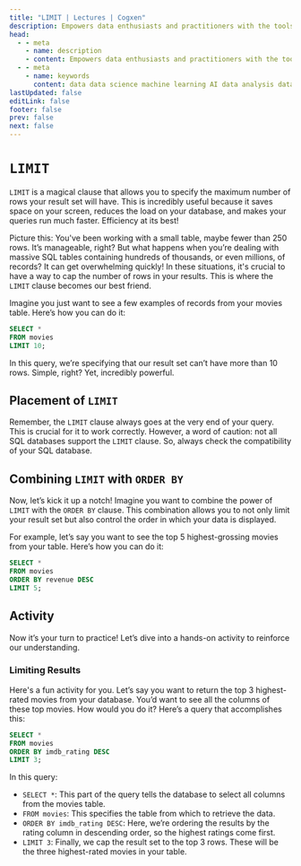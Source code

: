 ```yaml
---
title: "LIMIT | Lectures | Cogxen"
description: Empowers data enthusiasts and practitioners with the tools and knowledge to unlock the potential of data.
head:
  - - meta
    - name: description
    - content: Empowers data enthusiasts and practitioners with the tools and knowledge to unlock the potential of data.
  - - meta
    - name: keywords
      content: data data science machine learning AI data analysis data-driven data enthusiasts data practitioners
lastUpdated: false
editLink: false
footer: false
prev: false
next: false
---
```


# `LIMIT`

`LIMIT` is a magical clause that allows you to specify the maximum number of rows your result set will have. This is incredibly useful because it saves space on your screen, reduces the load on your database, and makes your queries run much faster. Efficiency at its best!

Picture this: You've been working with a small table, maybe fewer than 250 rows. It’s manageable, right? But what happens when you’re dealing with massive SQL tables containing hundreds of thousands, or even millions, of records? It can get overwhelming quickly! In these situations, it's crucial to have a way to cap the number of rows in your results. This is where the `LIMIT` clause becomes our best friend.

Imagine you just want to see a few examples of records from your movies table. Here’s how you can do it:

```sql
SELECT *
FROM movies
LIMIT 10;
```

In this query, we’re specifying that our result set can’t have more than 10 rows. Simple, right? Yet, incredibly powerful.

## Placement of `LIMIT`

Remember, the `LIMIT` clause always goes at the very end of your query. This is crucial for it to work correctly. However, a word of caution: not all SQL databases support the `LIMIT` clause. So, always check the compatibility of your SQL database.

## Combining `LIMIT` with `ORDER BY`

Now, let’s kick it up a notch! Imagine you want to combine the power of `LIMIT` with the `ORDER BY` clause. This combination allows you to not only limit your result set but also control the order in which your data is displayed.

For example, let’s say you want to see the top 5 highest-grossing movies from your table. Here’s how you can do it:

```sql
SELECT *
FROM movies
ORDER BY revenue DESC
LIMIT 5;
```

## Activity

Now it’s your turn to practice! Let’s dive into a hands-on activity to reinforce our understanding.

### Limiting Results

Here's a fun activity for you. Let’s say you want to return the top 3 highest-rated movies from your database. You’d want to see all the columns of these top movies. How would you do it? Here’s a query that accomplishes this:

```sql
SELECT *
FROM movies
ORDER BY imdb_rating DESC
LIMIT 3;
```

<ImageCard
img_url="https://i.imgur.com/wPq67WW.png"
caption="Query Results"
copyright_owner="codecademy.com"
:bordered="true"
/>

In this query:

- `SELECT *`: This part of the query tells the database to select all columns from the movies table.
- `FROM movies`: This specifies the table from which to retrieve the data.
- `ORDER BY imdb_rating DESC`: Here, we’re ordering the results by the rating column in descending order, so the highest ratings come first.
- `LIMIT 3`: Finally, we cap the result set to the top 3 rows. These will be the three highest-rated movies in your table.
